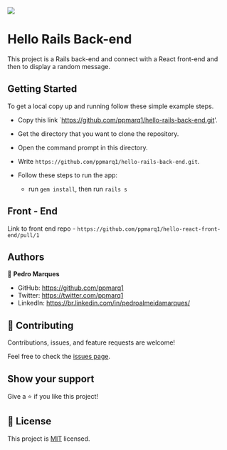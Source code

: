 ![](https://img.shields.io/badge/Microverse-blueviolet)

# Hello Rails Back-end

This project is a Rails back-end and connect with a React front-end and then to display a random message.

## Getting Started
To get a local copy up and running follow these simple example steps.

- Copy this link `https://github.com/ppmarq1/hello-rails-back-end.git'.
- Get the directory that you want to clone the repository.
- Open the command prompt in this directory.
- Write `https://github.com/ppmarq1/hello-rails-back-end.git`.


- Follow these steps to run the app:
  - run `gem install`, then run `rails s`

## Front - End

Link to front end repo - `https://github.com/ppmarq1/hello-react-front-end/pull/1`


## Authors

👤 **Pedro Marques**

- GitHub: https://github.com/ppmarq1
- Twitter: https://twitter.com/ppmarq1
- LinkedIn: https://br.linkedin.com/in/pedroalmeidamarques/

## 🤝 Contributing

Contributions, issues, and feature requests are welcome!

Feel free to check the [issues page](https://github.com/ppmarq1/hello-rails-back-end/issues).

## Show your support

Give a ⭐️ if you like this project!


## 📝 License

This project is [MIT](./MIT.md) licensed.

